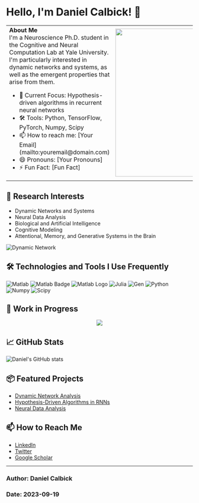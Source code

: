 # Hello, I'm Daniel Calbick! 👋

<table>
  <tr>
    <td>
      <strong>About Me</strong><br>
      I'm a Neuroscience Ph.D. student in the Cognitive and Neural Computation Lab at Yale University. I'm particularly interested in dynamic networks and systems, as well as the emergent properties that arise from them.<br>
      <ul>
        <li>🧠 Current Focus: Hypothesis-driven algorithms in recurrent neural networks</li>
        <li>🛠 Tools: Python, TensorFlow, PyTorch, Numpy, Scipy</li>
        <li>📫 How to reach me: [Your Email](mailto:youremail@domain.com)</li>
        <li>😄 Pronouns: [Your Pronouns]</li>
        <li>⚡ Fun Fact: [Fun Fact]</li>
      </ul>
    </td>
    <td><img src="https://raw.githubusercontent.com/yourusername/yourusername/main/side_image.png" width="400"></td>
  </tr>
</table>

## 🌱 Research Interests

- Dynamic Networks and Systems
- Neural Data Analysis
- Biological and Artificial Intelligence
- Cognitive Modeling
- Attentional, Memory, and Generative Systems in the Brain

![Dynamic Network](https://raw.githubusercontent.com/yourusername/yourusername/main/dynamic_network.gif)

## 🛠 Technologies and Tools I Use Frequently 

![Matlab](https://img.shields.io/badge/-Matlab-black?style=flat&logo=mathworks)
![Matlab Badge](https://img.shields.io/badge/-Matlab-black?style=flat) ![Matlab Logo](https://github.com/danielcalbick/github-profile-assets/matlab_logo.png)
![Julia](https://img.shields.io/badge/-Julia-black?style=flat&logo=julia)
![Gen](https://img.shields.io/badge/-Gen-black?style=flat&logo=Gen&logoColor=white)
![Python](https://img.shields.io/badge/-Python-black?style=flat&logo=python)
![Numpy](https://img.shields.io/badge/-Numpy-black?style=flat&logo=numpy)
![Scipy](https://img.shields.io/badge/-Scipy-black?style=flat&logo=scipy)

## 🚧 Work in Progress

<div align="center">
  <img src="https://raw.githubusercontent.com/yourusername/yourusername/main/work_in_progress.gif">
</div>

## 📈 GitHub Stats

![Daniel's GitHub stats](https://github-readme-stats.vercel.app/api?username=yourusername)

## 📦 Featured Projects

- [Dynamic Network Analysis](https://github.com/yourusername/dynamic-network-analysis)
- [Hypothesis-Driven Algorithms in RNNs](https://github.com/yourusername/hypothesis-driven-RNNs)
- [Neural Data Analysis](https://github.com/yourusername/neural-data-analysis)

## 📫 How to Reach Me

- [LinkedIn](https://linkedin.com/in/yourusername)
- [Twitter](https://twitter.com/yourusername)
- [Google Scholar](https://scholar.google.com/citations?user=yourID)

---

### Author: Daniel Calbick
### Date: 2023-09-19

